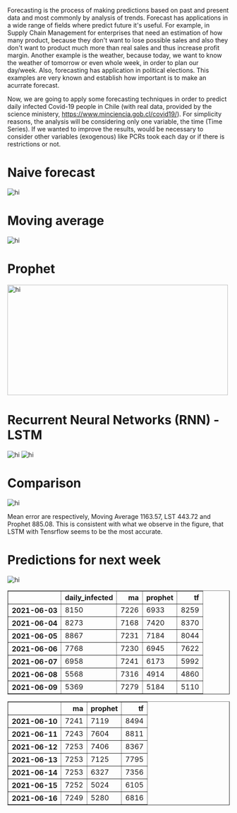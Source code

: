 Forecasting is the process of making predictions based on past and present data and most commonly by analysis of trends.
Forecast has applications in a wide range of fields where predict future it's useful. 
For example, in Supply Chain Management for enterprises that need an estimation of how many product, because they don't want to lose possible sales and also they don't want to product much more than real sales and thus increase profit margin.
Another example is the weather, because today, we want to know the weather of tomorrow or even whole week, in order to plan our day/week.
Also, forecasting has application in political elections. 
This examples are very known and establish how important is to make an acurrate forecast.


Now, we are going to apply some forecasting techniques in order to predict daily infected Covid-19 people in Chile (with real data, provided by the science ministery, https://www.minciencia.gob.cl/covid19/). For simplicity reasons, the analysis will be considering only one variable, the time (Time Series). If we wanted to improve the results, would be necessary to consider other variables (exogenous) like PCRs took each day or if there is restrictions or not. 

<h1> Naive forecast </h1>

<img src="https://raw.githubusercontent.com/RodrigoZelada/RodrigoZelada.github.io/master/images/naive.png" alt="hi" class="inline"/>

<h1> Moving average </h1>

<img src="https://raw.githubusercontent.com/RodrigoZelada/RodrigoZelada.github.io/master/images/ma.png" alt="hi" class="inline"/>

<h1> Prophet </h1>

<img src="https://raw.githubusercontent.com/RodrigoZelada/RodrigoZelada.github.io/master/images/prophet.png" width="500" height="250" alt="hi" class="inline"/>

<h1> Recurrent Neural Networks (RNN) - LSTM </h1>

<img src="https://raw.githubusercontent.com/RodrigoZelada/RodrigoZelada.github.io/master/images/loss_function.png" alt="hi" class="inline"/>

<img src="https://raw.githubusercontent.com/RodrigoZelada/RodrigoZelada.github.io/master/images/tensorflow.png" alt="hi" class="inline"/>

<h1> Comparison </h1>

<img src="https://raw.githubusercontent.com/RodrigoZelada/RodrigoZelada.github.io/master/images/test.png" alt="hi" class="inline"/>

Mean error are respectively, Moving Average 1163.57, LST 443.72 and Prophet 885.08. This is consistent with what we observe in the figure, that LSTM with Tensrflow seems to be the most accurate.

<h1> Predictions for next week </h1>

<img src="https://raw.githubusercontent.com/RodrigoZelada/RodrigoZelada.github.io/master/images/predictions.png" alt="hi" class="inline"/>

<table border="1" class="dataframe">
    <tr style="text-align: right;">
      <th></th>
      <th>daily_infected</th>
      <th>ma</th>
      <th>prophet</th>
      <th>tf</th>
    </tr>
  </thead>
  <tbody>
    <tr>
      <th>2021-06-03</th>
      <td>8150</td>
      <td>7226</td>
      <td>6933</td>
      <td>8259</td>
    </tr>
    <tr>
      <th>2021-06-04</th>
      <td>8273</td>
      <td>7168</td>
      <td>7420</td>
      <td>8370</td>
    </tr>
    <tr>
      <th>2021-06-05</th>
      <td>8867</td>
      <td>7231</td>
      <td>7184</td>
      <td>8044</td>
    </tr>
    <tr>
      <th>2021-06-06</th>
      <td>7768</td>
      <td>7230</td>
      <td>6945</td>
      <td>7622</td>
    </tr>
    <tr>
      <th>2021-06-07</th>
      <td>6958</td>
      <td>7241</td>
      <td>6173</td>
      <td>5992</td>
    </tr>
    <tr>
      <th>2021-06-08</th>
      <td>5568</td>
      <td>7316</td>
      <td>4914</td>
      <td>4860</td>
    </tr>
    <tr>
      <th>2021-06-09</th>
      <td>5369</td>
      <td>7279</td>
      <td>5184</td>
      <td>5110</td>
    </tr>
</table>

<table border="1" class="dataframe">
  <thead>
    <tr style="text-align: right;">
      <th></th>
      <th>ma</th>
      <th>prophet</th>
      <th>tf</th>
    </tr>
  </thead>
  <tbody>
    <tr>
      <th>2021-06-10</th>
      <td>7241</td>
      <td>7119</td>
      <td>8494</td>
    </tr>
    <tr>
      <th>2021-06-11</th>
      <td>7243</td>
      <td>7604</td>
      <td>8811</td>
    </tr>
    <tr>
      <th>2021-06-12</th>
      <td>7253</td>
      <td>7406</td>
      <td>8367</td>
    </tr>
    <tr>
      <th>2021-06-13</th>
      <td>7253</td>
      <td>7125</td>
      <td>7795</td>
    </tr>
    <tr>
      <th>2021-06-14</th>
      <td>7253</td>
      <td>6327</td>
      <td>7356</td>
    </tr>
    <tr>
      <th>2021-06-15</th>
      <td>7252</td>
      <td>5024</td>
      <td>6105</td>
    </tr>
    <tr>
      <th>2021-06-16</th>
      <td>7249</td>
      <td>5280</td>
      <td>6816</td>
    </tr>
  </tbody>
</table>
